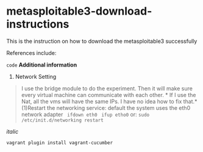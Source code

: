 # metasploitable3-download-instructions
This is the instruction on how to download the metasploitable3 successfully



References include:

``` code ```
**Additional information**

1. Network Setting
  > I use the bridge module to do the experiment. Then it will make sure every virtual machine can communicate with each other.     * If I use the Nat, all the vms will have the same IPs. I have no idea how to fix that.* 
  (1)Restart the networking service:
    default the system uses the eth0 network adapter
    ```  ifdown eth0 ```
    ```  ifup etho0 ```
    or:
    ``` sudo /etc/init.d/networking restart ```
  
*italic*



```vagrant plugin install vagrant-cucumber```



